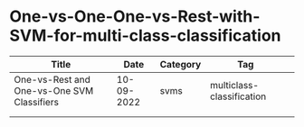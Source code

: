 # One-vs-One-One-vs-Rest-with-SVM-for-multi-class-classification

| Title                                      | Date       | Category | Tag                       |   |
|--------------------------------------------|------------|----------|---------------------------|---|
| One-vs-Rest and One-vs-One SVM Classifiers | 10-09-2022 | svms     | multiclass-classification |   |
|                                            |            |          |                           |   |
|                                            |            |          |                           |   |
